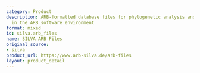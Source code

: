 ```yaml
---
category: Product
description: ARB-formatted database files for phylogenetic analysis and sequence management
  in the ARB software environment
format: mixed
id: silva.arb_files
name: SILVA ARB Files
original_source:
- silva
product_url: https://www.arb-silva.de/arb-files
layout: product_detail
---
```

